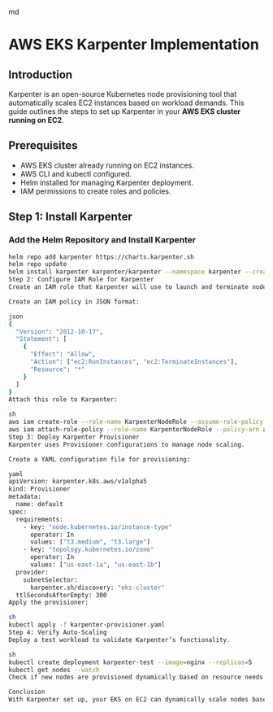 md
# AWS EKS Karpenter Implementation

## Introduction
Karpenter is an open-source Kubernetes node provisioning tool that automatically scales EC2 instances based on workload demands. This guide outlines the steps to set up Karpenter in your **AWS EKS cluster running on EC2**.

## Prerequisites
- AWS EKS cluster already running on EC2 instances.
- AWS CLI and kubectl configured.
- Helm installed for managing Karpenter deployment.
- IAM permissions to create roles and policies.

## Step 1: Install Karpenter
### Add the Helm Repository and Install Karpenter
```sh
helm repo add karpenter https://charts.karpenter.sh
helm repo update
helm install karpenter karpenter/karpenter --namespace karpenter --create-namespace
Step 2: Configure IAM Role for Karpenter
Create an IAM role that Karpenter will use to launch and terminate nodes.

Create an IAM policy in JSON format:

json
{
  "Version": "2012-10-17",
  "Statement": [
    {
      "Effect": "Allow",
      "Action": ["ec2:RunInstances", "ec2:TerminateInstances"],
      "Resource": "*"
    }
  ]
}
Attach this role to Karpenter:

sh
aws iam create-role --role-name KarpenterNodeRole --assume-role-policy-document file://karpenter-trust.json
aws iam attach-role-policy --role-name KarpenterNodeRole --policy-arn arn:aws:iam::aws:policy/AmazonEC2FullAccess
Step 3: Deploy Karpenter Provisioner
Karpenter uses Provisioner configurations to manage node scaling.

Create a YAML configuration file for provisioning:

yaml
apiVersion: karpenter.k8s.aws/v1alpha5
kind: Provisioner
metadata:
  name: default
spec:
  requirements:
    - key: "node.kubernetes.io/instance-type"
      operator: In
      values: ["t3.medium", "t3.large"]
    - key: "topology.kubernetes.io/zone"
      operator: In
      values: ["us-east-1a", "us-east-1b"]
  provider:
    subnetSelector:
      karpenter.sh/discovery: "eks-cluster"
  ttlSecondsAfterEmpty: 300
Apply the provisioner:

sh
kubectl apply -f karpenter-provisioner.yaml
Step 4: Verify Auto-Scaling
Deploy a test workload to validate Karpenter’s functionality.

sh
kubectl create deployment karpenter-test --image=nginx --replicas=5
kubectl get nodes --watch
Check if new nodes are provisioned dynamically based on resource needs.

Conclusion
With Karpenter set up, your EKS on EC2 can dynamically scale nodes based on workload demands, reducing costs and improving resource efficiency.